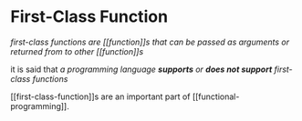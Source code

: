 # First-Class Function

_first-class functions are [[function]]s that can be passed as arguments or returned from to other [[function]]s_

it is said that _a programming language **supports** or **does not support** first-class functions_

[[first-class-function]]s are an important part of [[functional-programming]].
